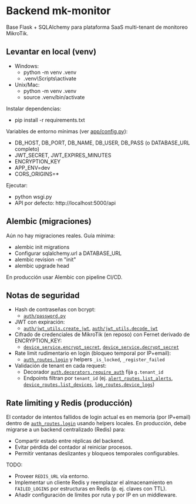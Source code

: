 # Backend mk-monitor

Base Flask + SQLAlchemy para plataforma SaaS multi-tenant de monitoreo MikroTik.

## Levantar en local (venv)

- Windows:
  - python -m venv .venv
  - .venv\Scripts\activate
- Unix/Mac:
  - python -m venv .venv
  - source .venv/bin/activate

Instalar dependencias:
- pip install -r requirements.txt

Variables de entorno mínimas (ver [app/config.py](mk-monitor/backend/app/config.py)):
- DB_HOST, DB_PORT, DB_NAME, DB_USER, DB_PASS (o DATABASE_URL completo)
- JWT_SECRET, JWT_EXPIRES_MINUTES
- ENCRYPTION_KEY
- APP_ENV=dev
- CORS_ORIGINS=*

Ejecutar:
- python wsgi.py
- API por defecto: http://localhost:5000/api

## Alembic (migraciones)

Aún no hay migraciones reales. Guía mínima:
- alembic init migrations
- Configurar sqlalchemy.url a DATABASE_URL
- alembic revision -m "init"
- alembic upgrade head

En producción usar Alembic con pipeline CI/CD.

## Notas de seguridad

- Hash de contraseñas con bcrypt:
  - [`auth/password.py`](mk-monitor/backend/app/auth/password.py)
- JWT con expiración:
  - [`auth/jwt_utils.create_jwt`](mk-monitor/backend/app/auth/jwt_utils.py), [`auth/jwt_utils.decode_jwt`](mk-monitor/backend/app/auth/jwt_utils.py)
- Cifrado de credenciales de MikroTik (en reposo) con Fernet derivado de ENCRYPTION_KEY:
  - [`device_service.encrypt_secret`](mk-monitor/backend/app/services/device_service.py), [`device_service.decrypt_secret`](mk-monitor/backend/app/services/device_service.py)
- Rate limit rudimentario en login (bloqueo temporal por IP+email):
  - [`auth_routes.login`](mk-monitor/backend/app/routes/auth_routes.py) y helpers `_is_locked`, `_register_failed`
- Validación de tenant en cada request:
  - Decorador [`auth.decorators.require_auth`](mk-monitor/backend/app/auth/decorators.py) fija `g.tenant_id`
  - Endpoints filtran por `tenant_id` (ej. [`alert_routes.list_alerts`](mk-monitor/backend/app/routes/alert_routes.py), [`device_routes.list_devices`](mk-monitor/backend/app/routes/device_routes.py), [`log_routes.device_logs`](mk-monitor/backend/app/routes/log_routes.py))

## Rate limiting y Redis (producción)

El contador de intentos fallidos de login actual es en memoria (por IP+email) dentro de [`auth_routes.login`](mk-monitor/backend/app/routes/auth_routes.py) usando helpers locales. En producción, debe migrarse a un backend centralizado (Redis) para:
- Compartir estado entre réplicas del backend.
- Evitar pérdida del contador al reiniciar procesos.
- Permitir ventanas deslizantes y bloqueos temporales configurables.

TODO:
- Proveer `REDIS_URL` vía entorno.
- Implementar un cliente Redis y reemplazar el almacenamiento en `FAILED_LOGINS` por estructuras en Redis (p. ej. claves con TTL).
- Añadir configuración de límites por ruta y por IP en un middleware.